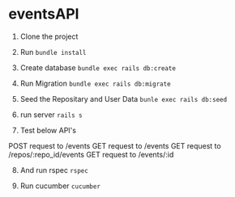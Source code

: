 # eventsAPI

1. Clone the project

2. Run `bundle install`

3. Create database `bundle exec rails db:create`

4. Run Migration `bundle exec rails db:migrate`

5. Seed the Repositary and User Data `bunle exec rails db:seed`

6. run server `rails s`

7. Test below API's

POST request to /events
GET request to /events
GET request to /repos/:repo_id/events
GET request to /events/:id 

8. And run rspec `rspec`

9. Run cucumber `cucumber`